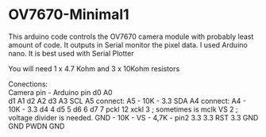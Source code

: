 # OV7670-Minimal1
This arduino code controls the OV7670 camera module with probably least amount of code. It outputs in Serial monitor the pixel data.
I used Arduino nano. It is best used with Serial Plotter

You will need 1 x 4.7 Kohm and 3 x 10Kohm resistors

Conections:  
Camera pin - Arduino pin
        d0 A0  
        d1 A1
        d2 A2
        d3 A3
        SCL A5    connect: A5 - 10K - 3.3
        SDA A4    connect: A4 - 10K - 3.3
        d4 4
        d5 5
        d6 6
        d7 7
        pckl 12
        xckl 3 ; sometimes is mclk
        VS 2  ; voltage divider is needed. GND - 10K - VS - 4,7K - pin2
        3.3 3.3
        RST 3.3
        GND GND
        PWDN GND
             
